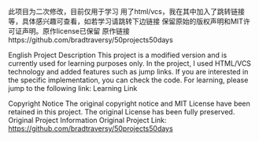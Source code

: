 此项目为二次修改，目前仅用于学习
用了html/vcs，我在其中加入了跳转链接等，具体感兴趣可查看，如若学习请跳转下边链接
保留原始的版权声明和MIT许可证声明。原作license已保留
原作链接https://github.com/bradtraversy/50projects50days

English
Project Description
This project is a modified version and is currently used for learning purposes only.
In the project, I used HTML/VCS technology and added features such as jump links. If you are interested in the specific implementation, you can check the code. For learning, please jump to the following link:
Learning Link

Copyright Notice
The original copyright notice and MIT License have been retained in this project.
The original License has been fully preserved.
Original Project Information
Original Project Link: https://github.com/bradtraversy/50projects50days

